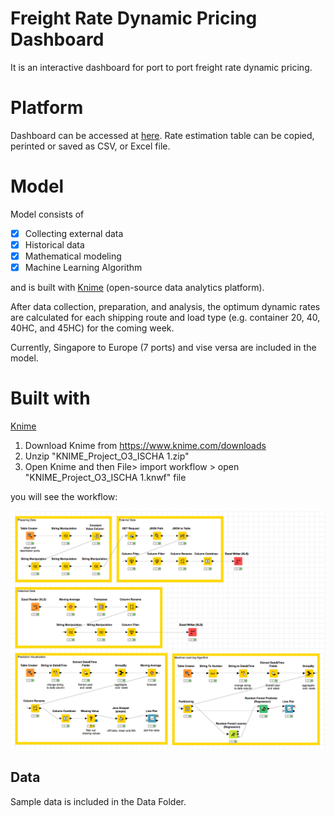 # Freight Rate Dynamic Pricing Dashboard

It is an interactive dashboard for port to port freight rate dynamic pricing.

# Platform

Dashboard can be accessed at <a href="https://ischa.co/dynamic-pricing-dashboard/">here</a>. Rate estimation table can be copied, perinted or saved as CSV, or Excel file.

# Model

Model consists of 

- [x] Collecting external data 
- [x] Historical data 
- [x] Mathematical modeling 
- [x] Machine Learning Algorithm

and is built with <a href="https://www.knime.com/">Knime</a> (open-source data analytics platform).

After data collection, preparation, and analysis, the optimum dynamic rates are calculated for each shipping route and load type (e.g. container 20, 40, 40HC, and 45HC) for the coming week.

Currently, Singapore to Europe (7 ports) and vise versa are included in the model.

# Built with
<a href="https://www.knime.com/">Knime</a>

1. Download Knime from https://www.knime.com/downloads
2. Unzip "KNIME_Project_O3_ISCHA 1.zip" 
3. Open Knime and then File> import workflow > open "KNIME_Project_O3_ISCHA 1.knwf" file

you will see the workflow:

![Workflow](https://github.com/ishcha-o3/O3-Challenge-Dynamic-Pricing/blob/master/workflow.png)

## Data

Sample data is included in the Data Folder.
